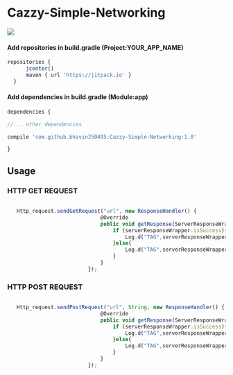 # Cazzy-Simple-Networking

[![](https://jitpack.io/v/bhavin250495/Cazzy-Simple-Networking.svg)](https://jitpack.io/#bhavin250495/Cazzy-Simple-Networking)


#### Add repositories in build.gradle (Project:YOUR_APP_NAME)

  ```javascript
  repositories {
        jcenter()
        maven { url 'https://jitpack.io' }
    }
  ```
  
  #### Add dependencies in build.gradle (Module:app)

  ```javascript
  dependencies {
  
  //... other dependencies
  
  compile 'com.github.bhavin250495:Cazzy-Simple-Networking:1.0'
  
  }
  ```
  
  ## Usage
  
  
   ### HTTP GET REQUEST
  
  ```javascript 
  
     Http_request.sendGetRequest("url", new ResponseHandler() {
                                @Override
                                public void getResponse(ServerResponseWrapper serverResponseWrapper) {
                                    if (serverResponseWrapper.isSuccess){
                                        Log.d("TAG",serverResponseWrapper.response);
                                    }else{
                                        Log.d("TAG",serverResponseWrapper.response);
                                    }
                                }
                            });
  
  ```
  
  
  
  ### HTTP **POST** REQUEST
  
  ```javascript 
  
     Http_request.sendPostRequest("url", String, new ResponseHandler() {
                                @Override
                                public void getResponse(ServerResponseWrapper serverResponseWrapper) {
                                    if (serverResponseWrapper.isSuccess){
                                        Log.d("TAG",serverResponseWrapper.response);
                                    }else{
                                        Log.d("TAG",serverResponseWrapper.response);
                                    }
                                }
                            });
  
  ```
  
 
  
  
  
  
